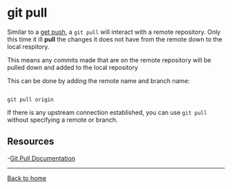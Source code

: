 # git pull

Similar to a [get push](./PUSH.md), a `git pull` will interact with a remote repository.
Only this time it ill **pull** the changes it does not have from the remote down to the local respitory.

This means any commits made that are on the remote repository will be pulled down and added to the local repository

This can be done by adding the remote name and branch name:
```

git pull origin
```

If there is any upstream connection established, you can use `git pull` without specifying a remote or branch.

## Resources

-[Git Pull Documentation](https://git-scm.com/docs/git-pull)

---

[Back to home](../README.md)
